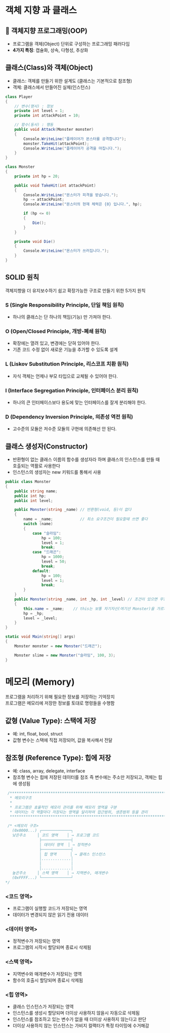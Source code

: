 # 객체 지향 과 클래스

## 📌 객체지향 프로그래밍(OOP)
- 프로그램을 객체(Object) 단위로 구성하는 프로그래밍 패러다임
- **4가지 특징**: 캡슐화, 상속, 다형성, 추상화

## 클래스(Class)와 객체(Object)
- 클래스: 객체를 만들기 위한 설계도 (클래스는 기본적으로 참조형)
- 객체: 클래스에서 만들어진 실체(인스턴스)

```cs
class Player
{
    // 변수(명사) : 정보
    private int level = 1;
    private int attackPoint = 10;

    // 함수(동사) : 행동
    public void Attack(Monster monster)
    {
        Console.WriteLine("플레이어가 몬스터를 공격합니다");
        monster.TakeHit(attackPoint);
        Console.WriteLine("플레이어가 공격을 마칩니다.");
    }
}

class Monster
{
    private int hp = 20;

    public void TakeHit(int attackPoint)
    {
        Console.WriteLine("몬스터가 피격을 받습니다.");
        hp -= attackPoint;
        Console.WriteLine("몬스터의 현재 체력은 {0} 입니다.", hp);

        if (hp <= 0)
        {
            Die();
        }
    }

    private void Die()
    {
        Console.WriteLine("몬스터가 쓰러집니다.");
    }
}
```
## SOLID 원칙
객체지향을 더 유지보수하기 쉽고 확장가능한 구조로 만들기 위한 5가지 원칙  
### S (Single Responsibility Principle, 단일 책임 원칙)
- 하나의 클래스는 단 하나의 책임(기능) 만 가져야 한다.
### O (Open/Closed Principle, 개방-폐쇄 원칙)
- 확장에는 열려 있고, 변경에는 닫혀 있어야 한다.
- 기존 코드 수정 없이 새로운 기능을 추가할 수 있도록 설계
### L (Liskov Substitution Principle, 리스코프 치환 원칙)
- 자식 객체는 언제나 부모 타입으로 교체될 수 있어야 한다.
### I (Interface Segregation Principle, 인터페이스 분리 원칙)
- 하나의 큰 인터페이스보다 용도에 맞는 인터페이스를 잘게 분리해야 한다.
### D (Dependency Inversion Principle, 의존성 역전 원칙)
- 고수준의 모듈은 저수준 모듈의 구현에 의존해선 안 된다.

## 클래스 생성자(Constructor)
- 반환형이 없는 클래스 이름의 함수를 생성자라 하며 클래스의 인스턴스를 만들 때 호출되는 역활로 사용한다
- 인스턴스의 생성자는 new 키워드를 통해서 사용
```cs
public class Monster
{
    public string name;
    public int hp;
    public int level;

    public Monster(string _name) // 반환형(void, 등)이 없다
    {
        name = _name;            // 최소 요구조건이 필요할때 쓰면 좋다
        switch (name)
        {
            case "슬라임":
                hp = 100;
                level = 1;
                break;
            case "드래곤":
                hp = 1000;
                level = 50;
                break;
            default:
                hp = 100;
                level = 1;
                break;
        }
    }
    public Monster(string _name, int _hp, int _level) // 조건이 있으면 무조건 조건을 넣어야한다
    {
        this.name = _name;    // this는 보통 자기자신(여기선 Monster)을 가르치는 참조
        hp = _hp;
        level = _level;
    }
}

static void Main(string[] args)
{
    Monster monster = new Monster("드래곤");

    Monster slime = new Monster("슬라임", 100, 3);
}
```
# 메모리 (Memory)
프로그램을 처리하기 위해 필요한 정보를 저장하는 기억장치  
프로그램은 메모리에 저장한 정보를 토대로 명령들을 수행함
## 값형 (Value Type): 스택에 저장
- 예: int, float, bool, struct
- 값형 변수는 스택에 직접 저장되어, 값을 복사해서 전달
## 참조형 (Reference Type): 힙에 저장
- 예: class, array, delegate, interface
- 참조형 변수는 힙에 저장된 데이터를 참조 즉 변수에는 주소만 저장되고, 객체는 힙에 생성됨
```cs
 /****************************************************************************
  * 메모리구조
  *
  * 프로그램은 효율적인 메모리 관리를 위해 메모리 영역을 구분
  * 데이터는 각 역할마다 저장되는 영역을 달리하여 접근범위, 생존범위 등을 관리
  *****************************************************************************/

 /* <메모리 구조>
   (0x0000...) ┌─────────────┐
   낮은주소     │ 코드 영역    │ → 프로그램 코드
               ├─────────────┤
               │ 데이터 영역  │ → 정적변수
               ├─────────────┤
               │ 힙 영역      │ → 클래스 인스턴스
               │.............│
               │             │
               │.............│
   높은주소     │ 스택 영역    │ → 지역변수, 매개변수
   (0xFFFF...) └─────────────┘
*/
```
### <코드 영역>
- 프로그램이 실행할 코드가 저장되는 영역
- 데이터가 변경되지 않은 읽기 전용 데이터
### <데이터 영역>
- 정적변수가 저장되는 영역
- 프로그램의 시작시 할당되며 종료시 삭제됨
### <스택 영역>
- 지역변수와 매개변수가 저장되는 영역
- 함수의 호출시 할당되며 종료시 삭제됨
### <힙 영역>
- 클래스 인스턴스가 저장되는 영역
- 인스턴스를 생성시 할당되며 더이상 사용하지 않을시 자동으로 삭제됨
- 인스턴스를 참조하고 있는 변수가 없을 때 더이상 사용하지 않는다고 판단
- 더이상 사용하지 않는 인스턴스는 가비지 컬랙터가 특정 타이밍에 수거해감
